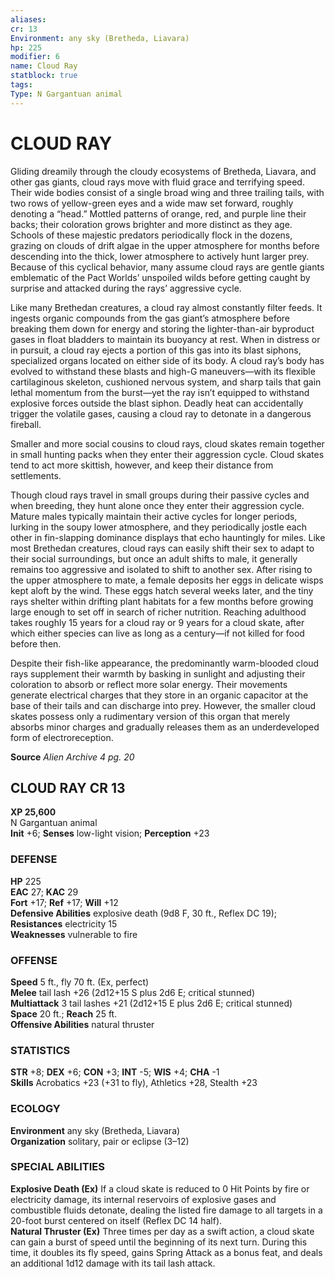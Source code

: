 ```yaml
---
aliases: 
cr: 13
Environment: any sky (Bretheda, Liavara)  
hp: 225
modifier: 6
name: Cloud Ray
statblock: true
tags: 
Type: N Gargantuan animal  
---
```

# CLOUD RAY
Gliding dreamily through the cloudy ecosystems of Bretheda, Liavara, and other gas giants, cloud rays move with fluid grace and terrifying speed. Their wide bodies consist of a single broad wing and three trailing tails, with two rows of yellow-green eyes and a wide maw set forward, roughly denoting a “head.” Mottled patterns of orange, red, and purple line their backs; their coloration grows brighter and more distinct as they age. Schools of these majestic predators periodically flock in the dozens, grazing on clouds of drift algae in the upper atmosphere for months before descending into the thick, lower atmosphere to actively hunt larger prey. Because of this cyclical behavior, many assume cloud rays are gentle giants emblematic of the Pact Worlds’ unspoiled wilds before getting caught by surprise and attacked during the rays’ aggressive cycle.

Like many Brethedan creatures, a cloud ray almost constantly filter feeds. It ingests organic compounds from the gas giant’s atmosphere before breaking them down for energy and storing the lighter-than-air byproduct gases in float bladders to maintain its buoyancy at rest. When in distress or in pursuit, a cloud ray ejects a portion of this gas into its blast siphons, specialized organs located on either side of its body. A cloud ray’s body has evolved to withstand these blasts and high-G maneuvers—with its flexible cartilaginous skeleton, cushioned nervous system, and sharp tails that gain lethal momentum from the burst—yet the ray isn’t equipped to withstand explosive forces outside the blast siphon. Deadly heat can accidentally trigger the volatile gases, causing a cloud ray to detonate in a dangerous fireball.

Smaller and more social cousins to cloud rays, cloud skates remain together in small hunting packs when they enter their aggression cycle. Cloud skates tend to act more skittish, however, and keep their distance from settlements.

Though cloud rays travel in small groups during their passive cycles and when breeding, they hunt alone once they enter their aggression cycle. Mature males typically maintain their active cycles for longer periods, lurking in the soupy lower atmosphere, and they periodically jostle each other in fin-slapping dominance displays that echo hauntingly for miles. Like most Brethedan creatures, cloud rays can easily shift their sex to adapt to their social surroundings, but once an adult shifts to male, it generally remains too aggressive and isolated to shift to another sex. After rising to the upper atmosphere to mate, a female deposits her eggs in delicate wisps kept aloft by the wind. These eggs hatch several weeks later, and the tiny rays shelter within drifting plant habitats for a few months before growing large enough to set off in search of richer nutrition. Reaching adulthood takes roughly 15 years for a cloud ray or 9 years for a cloud skate, after which either species can live as long as a century—if not killed for food before then.

Despite their fish-like appearance, the predominantly warm-blooded cloud rays supplement their warmth by basking in sunlight and adjusting their coloration to absorb or reflect more solar energy. Their movements generate electrical charges that they store in an organic capacitor at the base of their tails and can discharge into prey. However, the smaller cloud skates possess only a rudimentary version of this organ that merely absorbs minor charges and gradually releases them as an underdeveloped form of electroreception.

**Source** _Alien Archive 4 pg. 20_

## CLOUD RAY CR 13

**XP 25,600**  
N Gargantuan animal  
**Init** +6; **Senses** low-light vision; **Perception** +23  

### DEFENSE

**HP** 225  
**EAC** 27; **KAC** 29  
**Fort** +17; **Ref** +17; **Will** +12  
**Defensive Abilities** explosive death (9d8 F, 30 ft., Reflex DC 19); **Resistances** electricity 15  
**Weaknesses** vulnerable to fire

### OFFENSE

**Speed** 5 ft., fly 70 ft. (Ex, perfect)  
**Melee** tail lash +26 (2d12+15 S plus 2d6 E; critical stunned)  
**Multiattack** 3 tail lashes +21 (2d12+15 E plus 2d6 E; critical stunned)  
**Space** 20 ft.; **Reach** 25 ft.  
**Offensive Abilities** natural thruster

### STATISTICS

**STR** +8; **DEX** +6; **CON** +3; **INT** -5; **WIS** +4; **CHA** -1  
**Skills** Acrobatics +23 (+31 to fly), Athletics +28, Stealth +23

### ECOLOGY

**Environment** any sky (Bretheda, Liavara)  
**Organization** solitary, pair or eclipse (3–12)

### SPECIAL ABILITIES

**Explosive Death (Ex)** If a cloud skate is reduced to 0 Hit Points by fire or electricity damage, its internal reservoirs of explosive gases and combustible fluids detonate, dealing the listed fire damage to all targets in a 20-foot burst centered on itself (Reflex DC 14 half).  
**Natural Thruster (Ex)** Three times per day as a swift action, a cloud skate can gain a burst of speed until the beginning of its next turn. During this time, it doubles its fly speed, gains Spring Attack as a bonus feat, and deals an additional 1d12 damage with its tail lash attack.
